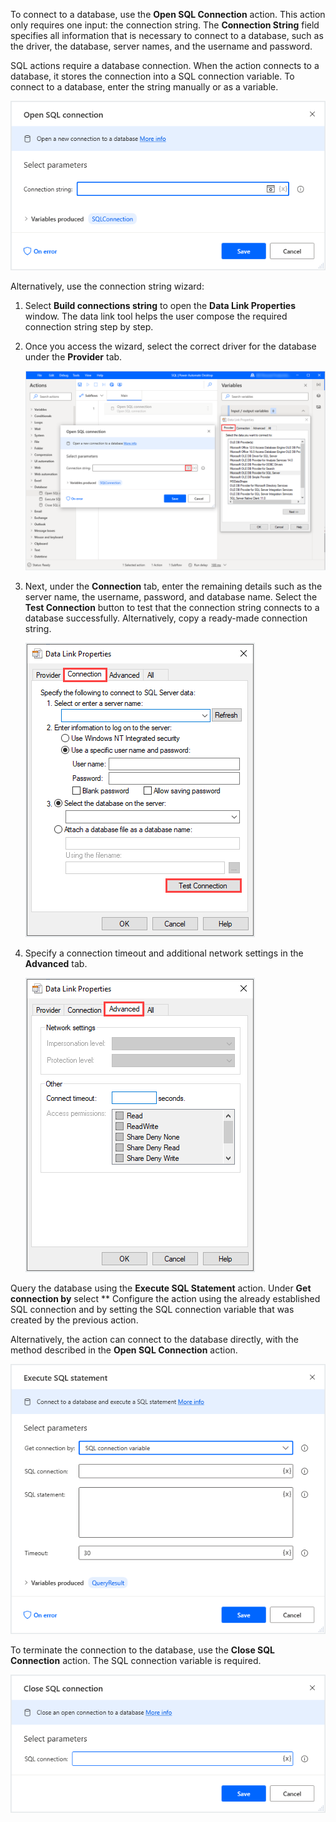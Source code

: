 To connect to a database, use the **Open SQL Connection** action. This action only requires one input: the connection string. The **Connection String** field specifies all information that is necessary to connect to a database, such as the driver, the database, server names, and the username and password. 

SQL actions require a database connection. When the action connects to a database, it stores the connection into a SQL connection variable. To connect to a database, enter the string manually or as a variable.

![open sql connection action properties](..\media\open-sql-connection-action-properties.png)

Alternatively, use the connection string wizard:

1. Select **Build connections string** to open the **Data Link Properties** window. The data link tool helps the user compose the required connection string step by step. 

2. Once you access the wizard, select the correct driver for the database under the **Provider** tab.

   ![data link properties provider tab](..\media\data-link-properties-provider-tab.png)

3. Next, under the **Connection** tab, enter the remaining details such as the server name, the username, password, and database name. Select the **Test Connection** button to test that the connection string connects to a database successfully. Alternatively, copy a ready-made connection string.

   ![data link properties connection tab](..\media\data-link-properties-connection-tab.png)

4. Specify a connection timeout and additional network settings in the **Advanced** tab.

   ![data link properties advanced tab](..\media\data-link-properties-advanced-tab.png)

Query the database using the **Execute SQL Statement** action. Under **Get connection by** select ** Configure the action using the already established SQL connection and by setting the SQL connection variable that was created by the previous action. 

Alternatively, the action can connect to the database directly, with the method described in the **Open SQL Connection** action.

![execute sql statement action properties](..\media\execute-sql-statement-action-properties.png)

To terminate the connection to the database, use the **Close SQL Connection** action. The SQL connection variable is required. 

![close sql connection action properties](..\media\close-sql-connection-action-properties.png)

